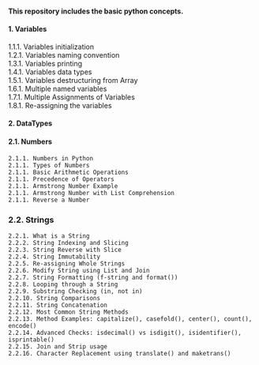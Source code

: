 

#### This repository includes the basic python concepts.  

#### 1. Variables  
   1.1.1. Variables initialization  
   1.2.1. Variables naming convention  
   1.3.1. Variables printing  
   1.4.1. Variables data types  
   1.5.1. Variables destructuring from Array  
   1.6.1. Multiple named variables  
   1.7.1. Multiple Assignments of Variables  
   1.8.1. Re-assigning the variables  
#### 2. DataTypes  
####  2.1. Numbers  
    2.1.1. Numbers in Python  
    2.1.1. Types of Numbers  
    2.1.1. Basic Arithmetic Operations  
    2.1.1. Precedence of Operators  
    2.1.1. Armstrong Number Example  
    2.1.1. Armstrong Number with List Comprehension  
    2.1.1. Reverse a Number  
 ### 2.2. Strings  
    2.2.1. What is a String  
    2.2.2. String Indexing and Slicing  
    2.2.3. String Reverse with Slice  
    2.2.4. String Immutability  
    2.2.5. Re-assigning Whole Strings  
    2.2.6. Modify String using List and Join  
    2.2.7. String Formatting (f-string and format())  
    2.2.8. Looping through a String  
    2.2.9. Substring Checking (in, not in)  
    2.2.10. String Comparisons  
    2.2.11. String Concatenation  
    2.2.12. Most Common String Methods  
    2.2.13. Method Examples: capitalize(), casefold(), center(), count(), encode()  
    2.2.14. Advanced Checks: isdecimal() vs isdigit(), isidentifier(), isprintable()  
    2.2.15. Join and Strip usage  
    2.2.16. Character Replacement using translate() and maketrans()  



